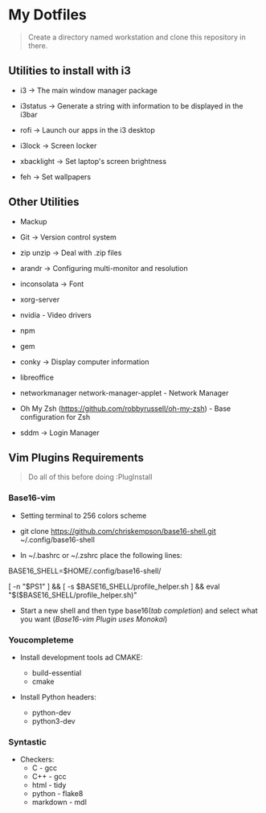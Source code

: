 # My Dotfiles

>Create a directory named workstation and clone this repository in there.

## Utilities to install with i3

* i3 -> The main window manager package

* i3status -> Generate a string with information to be displayed in the i3bar

* rofi -> Launch our apps in the i3 desktop

* i3lock -> Screen locker

* xbacklight -> Set laptop's screen brightness

* feh -> Set wallpapers

## Other Utilities

* Mackup

* Git -> Version control system

* zip unzip -> Deal with .zip files

* arandr -> Configuring multi-monitor and resolution

* inconsolata -> Font

* xorg-server

* nvidia - Video drivers

* npm

* gem

* conky -> Display computer information

* libreoffice

* networkmanager network-manager-applet - Network Manager

* Oh My Zsh (https://github.com/robbyrussell/oh-my-zsh) - Base configuration for Zsh

* sddm -> Login Manager

## Vim Plugins Requirements

>Do all of this before doing :PlugInstall

### Base16-vim

* Setting terminal to 256 colors scheme

* git clone https://github.com/chriskempson/base16-shell.git ~/.config/base16-shell

* In ~/.bashrc or ~/.zshrc place the following lines:

BASE16_SHELL=$HOME/.config/base16-shell/

[ -n "$PS1" ] && [ -s $BASE16_SHELL/profile_helper.sh ] && eval "$($BASE16_SHELL/profile_helper.sh)"

* Start a new shell and then type base16(*tab completion*) and
 select what you want (*Base16-vim Plugin uses Monokai*)

### Youcompleteme

* Install development tools ad CMAKE:
  * build-essential
  * cmake

* Install Python headers:
  * python-dev
  * python3-dev

### Syntastic

* Checkers:
  * C - gcc
  * C++ - gcc
  * html - tidy
  * python - flake8
  * markdown - mdl
